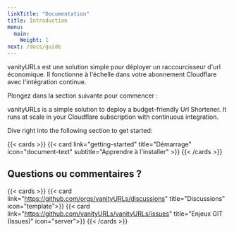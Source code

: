```yaml
---
linkTitle: "Documentation"
title: Introduction
menu:
  main:
    Weight: 1
next: /docs/guide
---
```

vanityURLs est une solution simple pour déployer un raccourcisseur d'url économique. Il fonctionne à l'échelle dans votre abonnement Cloudflare avec l'intégration continue.

Plongez dans la section suivante pour commencer :

vanityURLs is a simple solution to deploy a budget-friendly Url Shortener. It runs at scale in your Cloudflare subscription with continuous integration.

Dive right into the following section to get started:

{{< cards >}}
  {{< card link="getting-started" title="Démarrage" icon="document-text" subtitle="Apprendre à l'installer" >}}
{{< /cards >}}
<!--more-->

## Questions ou commentaires ?


{{< cards >}}
  {{< card link="https://github.com/orgs/vanityURLs/discussions" title="Discussions" icon="template">}}
  {{< card link="https://github.com/vanityURLs/vanityURLs/issues" title="Enjeux GIT (Issues)" icon="server">}}
{{< /cards >}}


